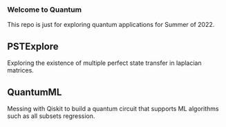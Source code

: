 ### Welcome to Quantum
This repo is just for exploring quantum applications for Summer of 2022.

## PSTExplore
Exploring the existence of multiple perfect state transfer in laplacian matrices.

## QuantumML
Messing with Qiskit to build a quantum circuit that supports ML algorithms such as all subsets regression.
